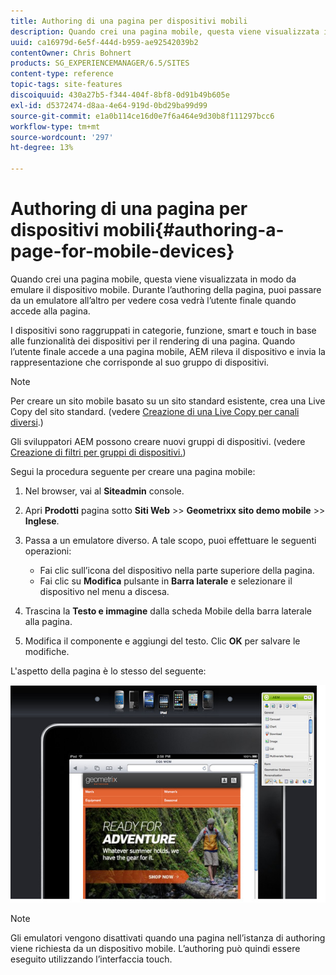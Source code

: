 ```yaml
---
title: Authoring di una pagina per dispositivi mobili
description: Quando crei una pagina mobile, questa viene visualizzata in modo da emulare il dispositivo mobile. Durante l’authoring della pagina, puoi passare da un emulatore all’altro per vedere cosa vedrà l’utente finale quando accede alla pagina.
uuid: ca16979d-6e5f-444d-b959-ae92542039b2
contentOwner: Chris Bohnert
products: SG_EXPERIENCEMANAGER/6.5/SITES
content-type: reference
topic-tags: site-features
discoiquuid: 430a27b5-f344-404f-8bf8-0d91b49b605e
exl-id: d5372474-d8aa-4e64-919d-0bd29ba99d99
source-git-commit: e1a0b114ce16d0e7f6a464e9d30b8f111297bcc6
workflow-type: tm+mt
source-wordcount: '297'
ht-degree: 13%

---
```


# Authoring di una pagina per dispositivi mobili{#authoring-a-page-for-mobile-devices}

Quando crei una pagina mobile, questa viene visualizzata in modo da emulare il dispositivo mobile. Durante l’authoring della pagina, puoi passare da un emulatore all’altro per vedere cosa vedrà l’utente finale quando accede alla pagina.

I dispositivi sono raggruppati in categorie, funzione, smart e touch in base alle funzionalità dei dispositivi per il rendering di una pagina. Quando l’utente finale accede a una pagina mobile, AEM rileva il dispositivo e invia la rappresentazione che corrisponde al suo gruppo di dispositivi.

>[!NOTE]
>
>Per creare un sito mobile basato su un sito standard esistente, crea una Live Copy del sito standard. (vedere [Creazione di una Live Copy per canali diversi](/help/sites-administering/msm-livecopy.md).)
>
>Gli sviluppatori AEM possono creare nuovi gruppi di dispositivi. (vedere [Creazione di filtri per gruppi di dispositivi.](/help/sites-developing/groupfilters.md))

Segui la procedura seguente per creare una pagina mobile:

1. Nel browser, vai al **Siteadmin** console.
1. Apri **Prodotti** pagina sotto **Siti Web** >> **Geometrixx sito demo mobile** >> **Inglese**.

1. Passa a un emulatore diverso. A tale scopo, puoi effettuare le seguenti operazioni:

   * Fai clic sull’icona del dispositivo nella parte superiore della pagina.
   * Fai clic su **Modifica** pulsante in **Barra laterale** e selezionare il dispositivo nel menu a discesa.

1. Trascina la **Testo e immagine** dalla scheda Mobile della barra laterale alla pagina.
1. Modifica il componente e aggiungi del testo. Clic **OK** per salvare le modifiche.

L&#39;aspetto della pagina è lo stesso del seguente:

![mobileipademu](assets/mobileipademu.png)

>[!NOTE]
>
>Gli emulatori vengono disattivati quando una pagina nell’istanza di authoring viene richiesta da un dispositivo mobile. L’authoring può quindi essere eseguito utilizzando l’interfaccia touch.
